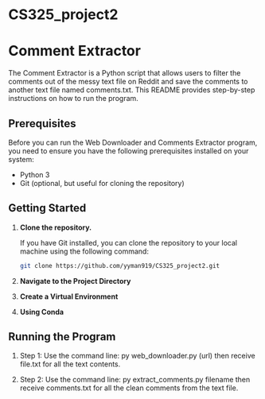 # CS325_project2

# Comment Extractor 
The Comment Extractor is a Python script that allows users to filter the comments out of the messy text file on Reddit and save the comments to another text file named comments.txt. This README provides step-by-step instructions on how to run the program.

## Prerequisites
Before you can run the Web Downloader and Comments Extractor program, you need to ensure you have the following prerequisites installed on your system:

- Python 3
- Git (optional, but useful for cloning the repository)

## Getting Started

1. **Clone the repository.**

   If you have Git installed, you can clone the repository to your local machine using the following command:

   ```bash
   git clone https://github.com/yyman919/CS325_project2.git

2. **Navigate to the Project Directory**

3. **Create a Virtual Environment**

4. **Using Conda**
   
## Running the Program 
1. Step 1: Use the command line: py web_downloader.py (url)
then receive file.txt for all the text contents.

2. Step 2: Use the command line: py extract_comments.py filename
then receive comments.txt for all the clean comments from the text file.

